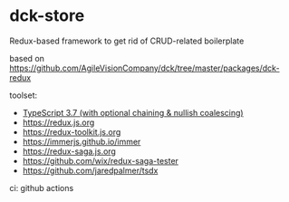 # dck-store

Redux-based framework to get rid of CRUD-related boilerplate

based on <https://github.com/AgileVisionCompany/dck/tree/master/packages/dck-redux>

toolset:

- [TypeScript 3.7 (with optional chaining & nullish coalescing)](https://www.typescriptlang.org/docs/handbook/release-notes/typescript-3-7.html)
- <https://redux.js.org>
- <https://redux-toolkit.js.org>
- <https://immerjs.github.io/immer>
- <https://redux-saga.js.org>
- <https://github.com/wix/redux-saga-tester>
- <https://github.com/jaredpalmer/tsdx>

ci: github actions

